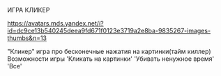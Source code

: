 ИГРА КЛИКЕР

https://avatars.mds.yandex.net/i?id=dc9ce13b540245deea9fd671f0123e3719a2e8ba-9835267-images-thumbs&n=13

"Кликер" игра про бесконечные нажатия на картинки(тайм киллер)
Возможности игры
'Кликать на картинки'
'Убивать ненужное время'
'Все'
